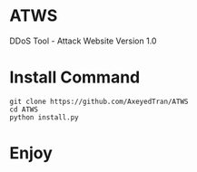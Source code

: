 # ATWS
DDoS Tool - Attack Website
Version 1.0
# Install Command
```
git clone https://github.com/AxeyedTran/ATWS
cd ATWS
python install.py
```
# Enjoy

